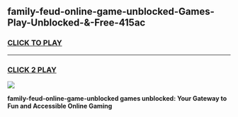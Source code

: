 
## family-feud-online-game-unblocked-Games-Play-Unblocked-&-Free-415ac
<h3>
<a href="https://premium76.site?title=family-feud-online-game-unblocked&ref=24A">CLICK TO PLAY</a></h3>
<hr>

<h3>
<a href="https://premium76.site?title=family-feud-online-game-unblocked&ref=24A">CLICK 2 PLAY</a>
  
</h3>

<a href="https://premium76.site?title=family-feud-online-game-unblocked&ref=24A"><img src="https://clearcache.store/games.png"></a>


**family-feud-online-game-unblocked games unblocked: Your Gateway to Fun and Accessible Online Gaming**

